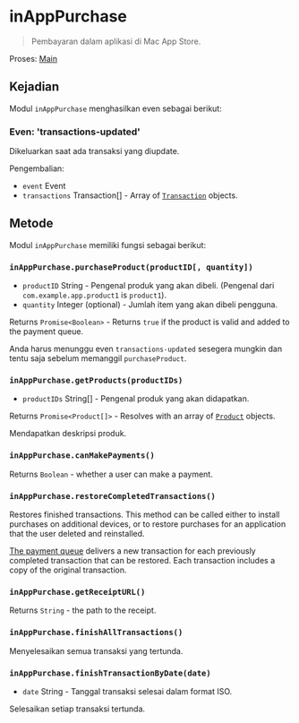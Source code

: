 # inAppPurchase

> Pembayaran dalam aplikasi di Mac App Store.

Proses: [Main](../glossary.md#main-process)

## Kejadian

Modul `inAppPurchase` menghasilkan even sebagai berikut:

### Even: 'transactions-updated'

Dikeluarkan saat ada transaksi yang diupdate.

Pengembalian:

* `event` Event
* `transactions` Transaction[] - Array of [`Transaction`](structures/transaction.md) objects.

## Metode

Modul `inAppPurchase` memiliki fungsi sebagai berikut:

### `inAppPurchase.purchaseProduct(productID[, quantity])`

* `productID` String - Pengenal produk yang akan dibeli. (Pengenal dari `com.example.app.product1` is `product1`).
* `quantity` Integer (optional) - Jumlah item yang akan dibeli pengguna.

Returns `Promise<Boolean>` - Returns `true` if the product is valid and added to the payment queue.

Anda harus menunggu even `transactions-updated` sesegera mungkin dan tentu saja sebelum memanggil `purchaseProduct`.

### `inAppPurchase.getProducts(productIDs)`

* `productIDs` String[] - Pengenal produk yang akan didapatkan.

Returns `Promise<Product[]>` - Resolves with an array of [`Product`](structures/product.md) objects.

Mendapatkan deskripsi produk.

### `inAppPurchase.canMakePayments()`

Returns `Boolean` - whether a user can make a payment.

### `inAppPurchase.restoreCompletedTransactions()`

Restores finished transactions. This method can be called either to install purchases on additional devices, or to restore purchases for an application that the user deleted and reinstalled.

[The payment queue](https://developer.apple.com/documentation/storekit/skpaymentqueue?language=objc) delivers a new transaction for each previously completed transaction that can be restored. Each transaction includes a copy of the original transaction.

### `inAppPurchase.getReceiptURL()`

Returns `String` - the path to the receipt.

### `inAppPurchase.finishAllTransactions()`

Menyelesaikan semua transaksi yang tertunda.

### `inAppPurchase.finishTransactionByDate(date)`

* `date` String - Tanggal transaksi selesai dalam format ISO.

Selesaikan setiap transaksi tertunda.
